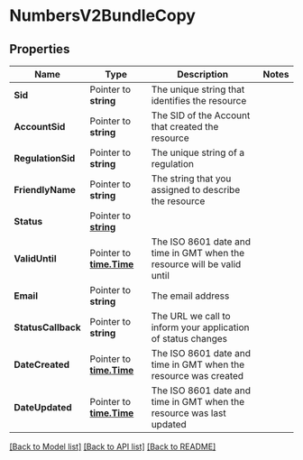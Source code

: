 # NumbersV2BundleCopy

## Properties

Name | Type | Description | Notes
------------ | ------------- | ------------- | -------------
**Sid** | Pointer to **string** | The unique string that identifies the resource |
**AccountSid** | Pointer to **string** | The SID of the Account that created the resource |
**RegulationSid** | Pointer to **string** | The unique string of a regulation |
**FriendlyName** | Pointer to **string** | The string that you assigned to describe the resource |
**Status** | Pointer to [**string**](BundleCopyEnumStatus.md) |  |
**ValidUntil** | Pointer to [**time.Time**](time.Time.md) | The ISO 8601 date and time in GMT when the resource will be valid until |
**Email** | Pointer to **string** | The email address |
**StatusCallback** | Pointer to **string** | The URL we call to inform your application of status changes |
**DateCreated** | Pointer to [**time.Time**](time.Time.md) | The ISO 8601 date and time in GMT when the resource was created |
**DateUpdated** | Pointer to [**time.Time**](time.Time.md) | The ISO 8601 date and time in GMT when the resource was last updated |

[[Back to Model list]](../README.md#documentation-for-models) [[Back to API list]](../README.md#documentation-for-api-endpoints) [[Back to README]](../README.md)



